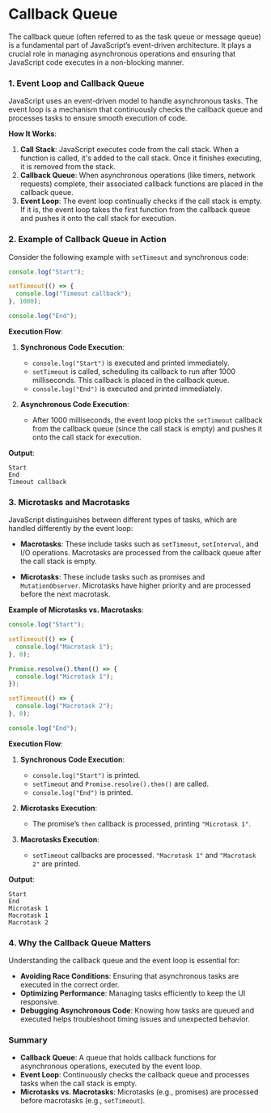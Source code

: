 # Callback Queue
The callback queue (often referred to as the task queue or message queue) is a fundamental part of JavaScript’s event-driven architecture. It plays a crucial role in managing asynchronous operations and ensuring that JavaScript code executes in a non-blocking manner.

### 1. **Event Loop and Callback Queue**

JavaScript uses an event-driven model to handle asynchronous tasks. The event loop is a mechanism that continuously checks the callback queue and processes tasks to ensure smooth execution of code.

**How It Works**:
1. **Call Stack**: JavaScript executes code from the call stack. When a function is called, it's added to the call stack. Once it finishes executing, it is removed from the stack.
2. **Callback Queue**: When asynchronous operations (like timers, network requests) complete, their associated callback functions are placed in the callback queue.
3. **Event Loop**: The event loop continually checks if the call stack is empty. If it is, the event loop takes the first function from the callback queue and pushes it onto the call stack for execution.

### 2. **Example of Callback Queue in Action**

Consider the following example with `setTimeout` and synchronous code:

```javascript
console.log("Start");

setTimeout(() => {
  console.log("Timeout callback");
}, 1000);

console.log("End");
```

**Execution Flow**:
1. **Synchronous Code Execution**:
   - `console.log("Start")` is executed and printed immediately.
   - `setTimeout` is called, scheduling its callback to run after 1000 milliseconds. This callback is placed in the callback queue.
   - `console.log("End")` is executed and printed immediately.

2. **Asynchronous Code Execution**:
   - After 1000 milliseconds, the event loop picks the `setTimeout` callback from the callback queue (since the call stack is empty) and pushes it onto the call stack for execution.

**Output**:
```
Start
End
Timeout callback
```

### 3. **Microtasks and Macrotasks**

JavaScript distinguishes between different types of tasks, which are handled differently by the event loop:

- **Macrotasks**: These include tasks such as `setTimeout`, `setInterval`, and I/O operations. Macrotasks are processed from the callback queue after the call stack is empty.
  
- **Microtasks**: These include tasks such as promises and `MutationObserver`. Microtasks have higher priority and are processed before the next macrotask.

**Example of Microtasks vs. Macrotasks**:

```javascript
console.log("Start");

setTimeout(() => {
  console.log("Macrotask 1");
}, 0);

Promise.resolve().then(() => {
  console.log("Microtask 1");
});

setTimeout(() => {
  console.log("Macrotask 2");
}, 0);

console.log("End");
```

**Execution Flow**:
1. **Synchronous Code Execution**:
   - `console.log("Start")` is printed.
   - `setTimeout` and `Promise.resolve().then()` are called.
   - `console.log("End")` is printed.

2. **Microtasks Execution**:
   - The promise’s `then` callback is processed, printing `"Microtask 1"`.

3. **Macrotasks Execution**:
   - `setTimeout` callbacks are processed. `"Macrotask 1"` and `"Macrotask 2"` are printed.

**Output**:
```
Start
End
Microtask 1
Macrotask 1
Macrotask 2
```

### 4. **Why the Callback Queue Matters**

Understanding the callback queue and the event loop is essential for:

- **Avoiding Race Conditions**: Ensuring that asynchronous tasks are executed in the correct order.
- **Optimizing Performance**: Managing tasks efficiently to keep the UI responsive.
- **Debugging Asynchronous Code**: Knowing how tasks are queued and executed helps troubleshoot timing issues and unexpected behavior.

### Summary

- **Callback Queue**: A queue that holds callback functions for asynchronous operations, executed by the event loop.
- **Event Loop**: Continuously checks the callback queue and processes tasks when the call stack is empty.
- **Microtasks vs. Macrotasks**: Microtasks (e.g., promises) are processed before macrotasks (e.g., `setTimeout`).
